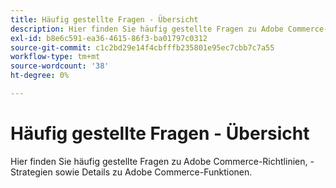 ```yaml
---
title: Häufig gestellte Fragen - Übersicht
description: Hier finden Sie häufig gestellte Fragen zu Adobe Commerce-Richtlinien, -Strategien sowie Details zu Adobe Commerce-Funktionen.
exl-id: b8e6c591-ea36-4615-86f3-ba01797c0312
source-git-commit: c1c2bd29e14f4cbfffb235801e95ec7cbb7c7a55
workflow-type: tm+mt
source-wordcount: '38'
ht-degree: 0%

---
```


# Häufig gestellte Fragen - Übersicht

Hier finden Sie häufig gestellte Fragen zu Adobe Commerce-Richtlinien, -Strategien sowie Details zu Adobe Commerce-Funktionen.
